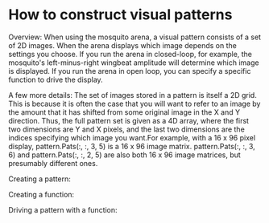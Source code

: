 # How to construct visual patterns

Overview:
When using the mosquito arena, a visual pattern consists of a set of 2D images. When the arena displays which image depends on the settings you choose. If you run the arena in closed-loop, for example, the mosquito's left-minus-right wingbeat amplitude will determine which image is displayed. If you run the arena in open loop, you can specify a specific function to drive the display.

A few more details:
The set of images stored in a pattern is itself a 2D grid. This is because it is often the case that you will want to refer to an image by the amount that it has shifted from some original image in the X and Y direction. Thus, the full pattern set is given as a 4D array, where the first two dimensions are Y and X pixels, and the last two dimensions are the indices specifying which image you want.For example, with a 16 x 96 pixel display, pattern.Pats(:, :, 3, 5) is a 16 x 96 image matrix. pattern.Pats(:, :, 3, 6) and pattern.Pats(:, :, 2, 5) are also both 16 x 96 image matrices, but presumably different ones.

Creating a pattern:

Creating a function:

Driving a pattern with a function:

